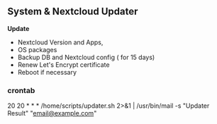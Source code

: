 ## System & Nextcloud Updater
**Update**
- Nextcloud Version and Apps, 
- OS packages 
- Backup DB and Nextcloud config ( for 15 days)
- Renew Let's Encrypt certificate
- Reboot if necessary

### crontab
20 20 * * * /home/scripts/updater.sh 2>&1 | /usr/bin/mail -s "Updater Result" "email@example.com"

